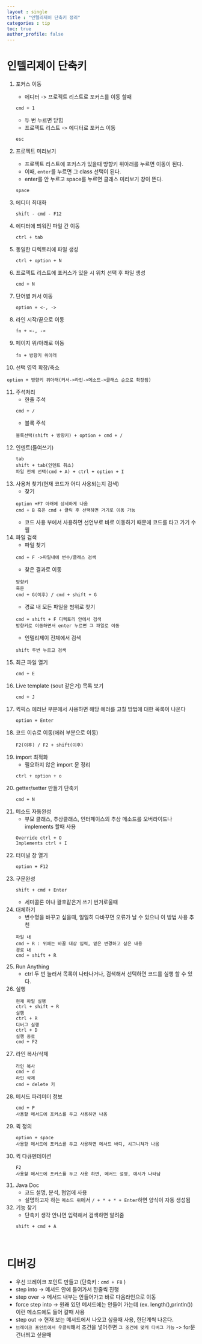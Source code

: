 ```yaml
---
layout : single
title : "인텔리제이 단축키 정리"
categories : tip
toc: true
author_profile: false
---
```


# 인텔리제이 단축키


1. 포커스 이동

    - 에디터 -> 프로젝트 리스트로 포커스를 이동 할때
    ```
    cmd + 1
    ```
    - 두 번 누르면 닫힘
    - 프로젝트 리스트 -> 에디터로 포커스 이동
    ```
    esc
    ```
2. 프로젝트 미리보기
    - 프로젝트 리스트에 포커스가 있을때 방향키 위아래를 누르면 이동이 된다.
    - 이때, `enter`를 누르면 그 class 선택이 된다.
    - enter를 안 누르고 space를 누르면 클래스 미리보기 창이 뜬다.
    ```
    space
    ```
3. 에디터 최대화
    ```
    shift - cmd - F12 
    ```
4. 에디터에 띄워진 파일 간 이동
    ```
    ctrl + tab 
    ```
5. 동일한 디렉토리에 파일 생성
    ```
    ctrl + option + N
    ```
6. 프로젝트 리스트에 포커스가 있을 시 위치 선택 후 파일 생성
    ```
    cmd + N
    ```
7. 단어별 커서 이동
    ```
    option + <-, ->
    ```
8. 라인 시작/끝으로 이동
    ```
    fn + <-, ->
    ```
9. 페이지 위/아래로 이동
    ```
    fn + 방향키 위아래
    ```
10. 선택 영역 확장/축소 
   ```
   option + 방향키 위아래(커서->라인->메소드->클래스 순으로 확장됨)
   ```
11. 주석처리
    - 한줄 주석
    ```
    cmd + /
    ```
    - 블록 주석 
    ```
    블록선택(shift + 방향키) + option + cmd + /
12. 인덴트(들여쓰기)
    ```
    tab
    shift + tab(인덴트 취소)
    파일 전체 선택(cmd + A) + ctrl + option + I 
13. 사용처 찾기(현재 코드가 어디 사용되는지 검색)
    - 찾기 
    ```
    option +F7 아래에 상세하게 나옴
    cmd + B 혹은 cmd + 클릭 후 선택하면 거기로 이동 가능
    ```
    - 코드 사용 부에서 사용하면 선언부로 바로 이동하기 때문에 코드를 타고 가기 수월
14. 파일 검색
    - 파일 찾기
    ```
    cmd + F ->파일내에 변수/클래스 검색
    ```
    - 찾은 결과로 이동
    ```
    방향키 
    혹은
    cmd + G(이후) / cmd + shift + G
    ```
    - 경로 내 모든 파일을 범위로 찾기
    ```
    cmd + shift + F 디렉토리 안에서 검색
    방향키로 이동하면서 enter 누르면 그 파일로 이동
    ```
    - 인텔리제이 전체에서 검색
    ```
    shift 두번 누르고 검색
    ```
15. 최근 파일 열기
    ```
    cmd + E
    ```
16. Live template (sout 같은거) 목록 보기
    ```
    cmd + J
    ```
17. 퀵픽스 에러난 부분에서 사용하면 해당 에러를 고칠 방법에 대한 목록이 나온다
    ```
    option + Enter
    ```
18. 코드 이슈로 이동(에러 부분으로 이동)
    ```
    F2(이후) / F2 + shift(이후)
    ```
19. import 최적화
    - 필요하지 않은 import 문 정리
    ```
    ctrl + option + o
    ```
20. getter/setter 만들기 단축키
    ```
    cmd + N
    ```
21. 메소드 자동완성
    - 부모 클래스, 추상클래스, 인터페이스의 추상 메소드를 오버라이드나 implements 할때 사용
    ```
    Override ctrl + O
    Implements ctrl + I
    ```
22. 터미널 창 열기
    ```
    option + F12
    ```
23. 구문완성
    ```
    shift + cmd + Enter
    ```
    - 세미콜론 이나 괄호같은거 쓰기 번거로울때
24. 대체하기 
    - 변수명을 바꾸고 싶을때, 일일히 다바꾸면 오류가 날 수 있으니 이 방법 사용 추천
    ```
    파일 내 
    cmd + R : 위에는 바꿀 대상 입력, 밑은 변경하고 싶은 내용
    경로 내
    cmd + shift + R
    ```
25. Run Anything
    - ctrl 두 번 눌러서 목록이 나타나거나, 검색해서 선택하면 코드를 실행 할 수 있다.
26. 실행
    ```
    현재 파일 실행
    ctrl + shift + R
    실행
    ctrl + R
    디버그 실행
    ctrl + D
    실행 종료
    cmd + F2
    ```
27. 라인 복사/삭제
    ```
    라인 복사
    cmd + d
    라인 삭제
    cmd + delete 키
    ```
28. 메서드 파리미터 정보
    ```
    cmd + P
    사용할 메서드에 포커스를 두고 사용하면 나옴
    ```
29. 퀵 정의
    ```
    option + space
    사용할 메서드에 포커스를 두고 사용하면 메서드 바디, 시그니쳐가 나옴
    ```
30. 퀵 다큐멘테이션
    ```
    F2
    사용할 메서드에 포커스를 두고 사용 하면, 메서드 설명, 예시가 나타남
    ```
31. Java Doc
    - 코드 설명, 분석, 협업에 사용
    - 설명하고자 하는 `메소드 위`에서 `/ + * + * + Enter`하면 양식이 자동 생성됨
32. 기능 찾기 
    - 단축키 생각 안나면 입력해서 검색하면 알려줌
    ```
    shift + cmd + A
    ```
    <br>

# 디버깅
- 우선 브레이크 포인트 만들고 (단축키 : `cmd + F8` )
- step into -> 메서드 안에 들어가서 한줄씩 진행
- step over -> 메서드 내부는 안들어가고 바로 다음라인으로 이동
- force step into -> 원래 있던 메서드에는 안들어 가는데 (ex. length(),println()) 이런 메소드에도 들어 갈때 사용
- step out -> 현재 보는 메서드에서 나오고 싶을때 사용, 한단계씩 나온다.
- `브레이크 포인트에서 우클릭`해서 조건을 넣어주면 `그 조건에 맞게 디버그 가능` -> for문 건너띄고 싶을때
